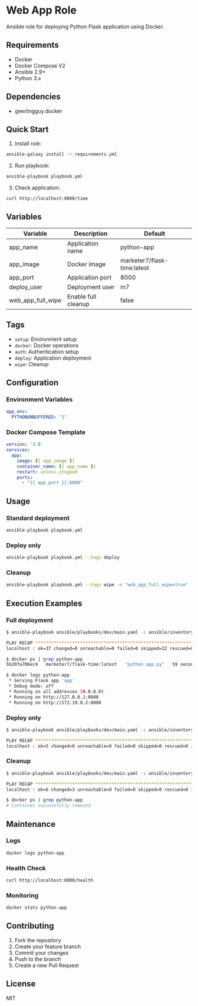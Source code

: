 # Web App Role

Ansible role for deploying Python Flask application using Docker.

## Requirements

- Docker
- Docker Compose V2
- Ansible 2.9+
- Python 3.x

## Dependencies

- geerlingguy.docker

## Quick Start

1. Install role:
```bash
ansible-galaxy install -r requirements.yml
```

2. Run playbook:
```bash
ansible-playbook playbook.yml
```

3. Check application:
```bash
curl http://localhost:8000/time
```

## Variables

| Variable | Description | Default |
|----------|-------------|---------|
| app_name | Application name | python-app |
| app_image | Docker image | marketer7/flask-time:latest |
| app_port | Application port | 8000 |
| deploy_user | Deployment user | m7 |
| web_app_full_wipe | Enable full cleanup | false |

## Tags

- `setup`: Environment setup
- `docker`: Docker operations
- `auth`: Authentication setup
- `deploy`: Application deployment
- `wipe`: Cleanup

## Configuration

### Environment Variables
```yaml
app_env:
  PYTHONUNBUFFERED: "1"
```

### Docker Compose Template
```yaml
version: '3.8'
services:
  app:
    image: {{ app_image }}
    container_name: {{ app_name }}
    restart: unless-stopped
    ports:
      - "{{ app_port }}:8000"
```

## Usage

### Standard deployment
```bash
ansible-playbook playbook.yml
```

### Deploy only
```bash
ansible-playbook playbook.yml --tags deploy
```

### Cleanup
```bash
ansible-playbook playbook.yml --tags wipe -e "web_app_full_wipe=true"
```

## Execution Examples

### Full deployment
```bash
$ ansible-playbook ansible/playbooks/dev/main.yaml -i ansible/inventory/default_aws_ec2.yml -K

PLAY RECAP ******************************************************************************
localhost : ok=37 changed=0 unreachable=0 failed=0 skipped=22 rescued=0 ignored=0

$ docker ps | grep python-app
5b20fa706ec4   marketer7/flask-time:latest   "python app.py"   59 seconds ago   Up 59 seconds   0.0.0.0:8000->8000/tcp   python-app

$ docker logs python-app
 * Serving Flask app 'app'
 * Debug mode: off
 * Running on all addresses (0.0.0.0)
 * Running on http://127.0.0.1:8000
 * Running on http://172.19.0.2:8000
```

### Deploy only
```bash
$ ansible-playbook ansible/playbooks/dev/main.yaml -i ansible/inventory/default_aws_ec2.yml -K --tags deploy

PLAY RECAP ******************************************************************************
localhost : ok=5 changed=0 unreachable=0 failed=0 skipped=0 rescued=0 ignored=0
```

### Cleanup
```bash
$ ansible-playbook ansible/playbooks/dev/main.yaml -i ansible/inventory/default_aws_ec2.yml -K --tags wipe -e "web_app_full_wipe=true"

PLAY RECAP ******************************************************************************
localhost : ok=6 changed=3 unreachable=0 failed=0 skipped=0 rescued=0 ignored=0

$ docker ps | grep python-app
# Container successfully removed
```

## Maintenance

### Logs
```bash
docker logs python-app
```

### Health Check
```bash
curl http://localhost:8000/health
```

### Monitoring
```bash
docker stats python-app
```

## Contributing

1. Fork the repository
2. Create your feature branch
3. Commit your changes
4. Push to the branch
5. Create a new Pull Request

## License

MIT